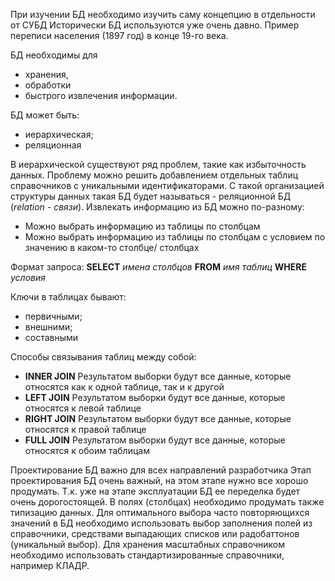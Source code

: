 При изучении БД необходимо изучить саму концепцию в отдельности от СУБД
Исторически БД используются уже очень давно. Пример переписи населения (1897 год) в конце 19-го века.

БД необходимы для 
 * хранения,
 * обработки 
 * быстрого извлечения информации.

БД может быть:
 * иерархическая;
 * реляционная

В иерархической существуют ряд проблем, такие как избыточность данных. Проблему можно решить добавлением отдельных таблиц справочников с уникальными идентификаторами. С такой организацией структуры данных такая БД будет называться - реляционной БД (_relation - связи_).
Извлекать информацию из БД можно по-разному:
- Можно выбрать информацию из таблицы по столбцам
- Можно выбрать информацию из таблицы по столбцам с условием по значению в каком-то столбце/ столбцах

Формат запроса: **SELECT** _имена столбцов_ **FROM** _имя таблиц_ **WHERE** _условия_

Ключи в таблицах бывают:
* первичными;
* внешними;
* составными

Способы связывания таблиц между собой:
- **INNER JOIN**
Результатом выборки будут все данные, которые относятся как к одной таблице, так и к другой
- **LEFT JOIN**
Результатом выборки будут все данные, которые относятся к левой таблице
- **RIGHT JOIN**
Результатом выборки будут все данные, которые относятся к правой таблице
- **FULL JOIN**
Результатом выборки будут все данные, которые относятся к обоим таблицам


Проектирование БД важно для всех направлений разработчика
Этап проектирования БД очень важный, на этом этапе нужно все хорошо продумать. Т.к. уже на этапе эксплуатации БД ее переделка будет очень дорогостоящей.
В полях (столбцах) необходимо продумать также типизацию данных. 
Для оптимального выбора часто повторяющихся значений в БД необходимо использовать выбор заполнения полей из справочники, средствами выпадающих списков или радобаттонов (уникальный выбор).
Для хранения масштабных справочником необходимо использовать стандартизированные справочники, например КЛАДР.

